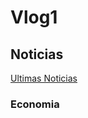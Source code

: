 # Vlog1
## Noticias
[Ultimas Noticias](https://www.ynet.co.il/economy/article/bkwp7afo0#autoplay)
### Economia
